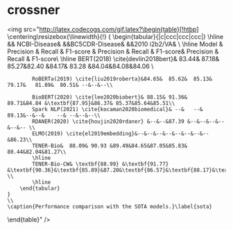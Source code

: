 # crossner

<img src="http://latex.codecogs.com/gif.latex?\begin{table}[!htbp]
	\centering\resizebox{\linewidth}{!}
	{
		\begin{tabular}{|c|ccc|ccc|ccc|}
			\hline
			&& NCBI-Disease& &&BC5CDR-Disease& &&2010 i2b2/VA&  \\
			\hline
			Model & Precision & Recall & F1-score & Precision & Recall & F1-score& Precision & Recall & F1-score\\
			\hline
			BERT(2018) \cite{devlin2018bert}& 83.44&	87.18&	85.27&82.40	&84.17&	83.28 &84.04&84.08&84.06 \\
			
			RoBERTa(2019) \cite{liu2019roberta}&84.65&	85.62&	85.13& 79.17&	81.89&	80.51& --&--&--\\
			
			BioBERT(2020) \cite{lee2020biobert}& 88.15&	91.36&	89.71&84.84	&\textbf{87.95}&86.37& 85.37&85.64&85.51\\
			Spark NLP(2021) \cite{kocaman2020biomedical}& --&	--&	89.13&--&--&	--& --&--&--\\
			RDANER(2020) \cite{houjin2020rdaner} &--&--&87.39 &--&--&--&--&--&-- \\
			ELMO(2019) \cite{el2019embedding}&--&--&--&--&--&--&--&--&86.23\\
			TENER-Bio&  88.09& 90.93 &89.49&84.65&87.05&85.83&  80.44&82.04&81.27\\
			\hline
			TENER-Bio-CW& \textbf{88.99} &\textbf{91.77}  &\textbf{90.36}&\textbf{85.89}&87.20&\textbf{86.57}&\textbf{88.17}&\textbf{87.86}&\textbf{88.01}  \\
			\hline
		\end{tabular}
	}
	\\
	\caption{Performance comparison with the SOTA models.}\label{sota}
\end{table}" />
